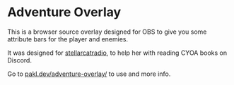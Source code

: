 # Adventure Overlay
This is a browser source overlay designed for OBS to give you some attribute bars for the player and enemies.

It was designed for [stellarcatradio](https://www.twitch.tv/stellarcatradio), to help her with reading CYOA books on Discord.

Go to [pakl.dev/adventure-overlay/](https://pakl.dev/adventure-overlay/) to use and more info.
